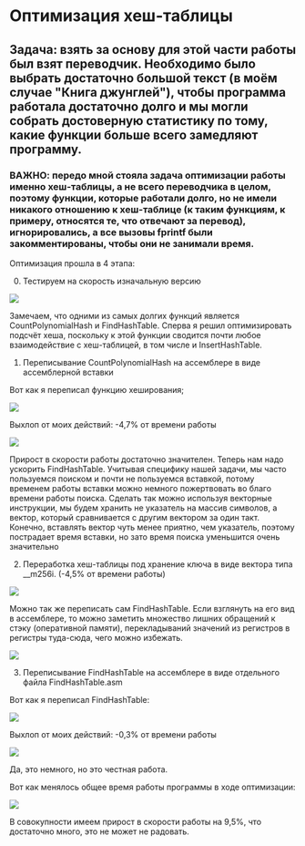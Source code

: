 # Оптимизация хеш-таблицы

## Задача: взять за основу для этой части работы был взят переводчик. Необходимо было выбрать достаточно большой текст (в моём случае "Книга джунглей"), чтобы программа работала достаточно долго и мы могли собрать достоверную статистику по тому, какие функции больше всего замедляют программу. 

### ВАЖНО: передо мной стояла задача оптимизации работы именно хеш-таблицы, а не всего переводчика в целом, поэтому функции, которые работали долго, но не имели никакого отношению к хеш-таблице (к таким функциям, к примеру, относятся те, что отвечают за перевод), игнорировались, а все вызовы fprintf были закомментированы, чтобы они не занимали время.

Оптимизация прошла в 4 этапа:

0) Тестируем на скорость изначальную версию 

![](EnglishTranslator/Screenshots/BeforeOptimisation.jpg)

Замечаем, что одними из самых долгих функций является CountPolynomialHash и FindHashTable. Сперва я решил оптимизировать подсчёт хеша, поскольку к этой функции сводится почти любое взаимодействие с хеш-таблицей, в том числе и InsertHashTable.

1) Переписывание CountPolynomialHash на ассемблере в виде ассемблерной вставки

Вот как я переписал функцию хеширования;

![](EnglishTranslator/Screenshots/PolynomialHashOptimised.png)

Выхлоп от моих действий: -4,7% от времени работы

![](EnglishTranslator/Screenshots/CountPolynomialHashOptimised.jpg)

Прирост в скорости работы достаточно значителен. Теперь нам надо ускорить FindHashTable. Учитывая специфику нашей задачи, мы часто пользуемся поиском и почти не пользуемся вставкой, потому временем работы вставки можно немного пожертвовать во благо времени работы поиска. Сделать так можно используя векторные инструкции, мы будем хранить не указатель на массив символов, а вектор, который сравнивается с другим вектором за один такт. Конечно, вставлять вектор чуть менее приятно, чем указатель, поэтому пострадает время вставки, но зато время поиска уменьшится очень значительно

2) Переработка хеш-таблицы под хранение ключа в виде вектора типа __m256i. (-4,5% от времени работы)

![](EnglishTranslator/Screenshots/VectorInstructionOptimisation.jpg)

Можно так же переписать сам FindHashTable. Если взглянуть на его вид в ассемблере, то можно заметить множество лишних обращений к стэку (оперативной памяти), перекладываний значений из регистров в регистры туда-сюда, чего можно избежать.

![](EnglishTranslator/Screenshots/FindHashTableAsm.jpg)

3) Переписывание FindHashTable на ассемблере в виде отдельного файла FindHashTable.asm

Вот как я переписал FindHashTable:

![](EnglishTranslator/Screenshots/FindHashTableOptimised.png)

Выхлоп от моих действий: -0,3% от времени работы

![](EnglishTranslator/Screenshots/FindHashTableOptimised.jpg)

Да, это немного, но это честная работа.

Вот как менялось общее время работы программы в ходе оптимизации:

![](EnglishTranslator/Screenshots/Runtimes.jpg)

В совокупности имеем прирост в скорости работы на 9,5%, что достаточно много, это не может не радовать.
